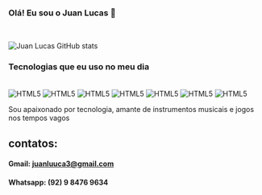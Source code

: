 ### Olá! Eu sou o Juan Lucas 👋
<br/>


![Juan Lucas GitHub stats](https://github-readme-stats.vercel.app/api?username=JuanLucas&show_icons=true&theme=onedark)

### Tecnologias que eu uso no meu dia

<div style="display:inline-block"><br/>
    <img align="center" alt="HTML5" src="https://img.shields.io/badge/HTML5-E34F26?style=for-the-badge&logo=html5&logoColor=white" />
    <img align="center" alt="HTML5" src=https://img.shields.io/badge/CSS3-1572B6?style=for-the-badge&logo=css3&logoColor=white />
    <img align="center" alt="HTML5" src=https://img.shields.io/badge/JavaScript-F7DF1E?style=for-the-badge&logo=javascript&logoColor=black />
    <img align="center" alt="HTML5" src=https://img.shields.io/badge/TypeScript-007ACC?style=for-the-badge&logo=typescript&logoColor=white />
    <img align="center" alt="HTML5" src=https://img.shields.io/badge/Node.js-43853D?style=for-the-badge&logo=node.js&logoColor=white />
    <img align="center" alt="HTML5" src=https://img.shields.io/badge/Python-3776AB?style=for-the-badge&logo=python&logoColor=white />
    <img align="center" alt="HTML5" src=https://img.shields.io/badge/MySQL-00000F?style=for-the-badge&logo=mysql&logoColor=white />
    
</div><br/>

Sou apaixonado por tecnologia, amante de instrumentos musicais e jogos nos tempos vagos

## contatos:

#### Gmail: juanluuca3@gmail.com
#### Whatsapp: (92) 9 8476 9634
